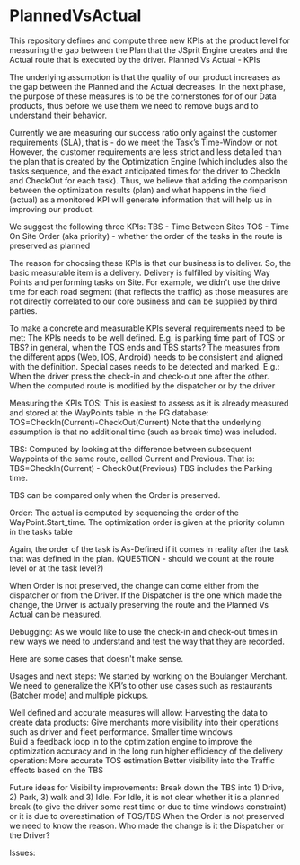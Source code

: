 # PlannedVsActual
This repository defines and compute three new KPIs at the product level for measuring the gap between the Plan that the JSprit Engine creates and the Actual route that is executed by the driver.
Planned Vs Actual - KPIs

The underlying assumption is that the quality of our product increases as the gap between the Planned and the Actual decreases. In the next phase, the purpose of these measures is to be the cornerstones for of our Data products, thus before we use them we need to remove bugs and to understand their behavior. 

Currently we are measuring our success ratio only against the customer requirements (SLA), that is - do we meet the Task’s Time-Window or not. 
However, the customer requirements are less strict and less detailed than the plan that is created by the Optimization Engine (which includes also the tasks sequence, and the exact anticipated times for the driver to CheckIn and CheckOut for each task). 
Thus, we believe that adding the comparison between the optimization results (plan) and what happens in the field (actual) as a monitored KPI will generate information that will help us in improving our product.

We suggest the following three KPIs:
TBS - Time Between Sites
TOS - Time On Site
Order (aka priority) - whether the order of the tasks in the route is preserved as planned

The reason for choosing these KPIs is that our business is to deliver. So, the basic measurable item is a delivery. Delivery is fulfilled by visiting Way Points and performing tasks on Site. 
For example, we didn't use the drive time for each road segment (that reflects the traffic) as those measures are not directly correlated to our core business and can be supplied by third parties. 

To make a concrete and measurable KPIs several requirements need to be met:
The KPIs needs to be well defined. E.g. is parking time part of TOS or TBS?  in general, when the TOS ends and TBS starts? 
The measures from the different apps (Web, IOS, Android) needs to be consistent and aligned with the definition.
Special cases needs to be detected and marked. E.g.:
When the driver press the check-in and check-out one after the other.
When the computed route is modified by the dispatcher or by the driver
 
Measuring the KPIs
TOS:
This is easiest to assess as it is already measured and stored at the WayPoints table in the PG database:
TOS=CheckIn(Current)-CheckOut(Current) 
Note that the underlying assumption is that no additional time (such as break time) was included. 

TBS:
Computed by looking at the difference between subsequent Waypoints of the same route, called Current and Previous.
That is: 
TBS=CheckIn(Current) - CheckOut(Previous)
TBS includes the Parking time.

TBS can be compared only when the Order is preserved.

Order:
The actual is computed by sequencing the order of the WayPoint.Start_time.
The optimization order is given at the priority column in the tasks table  

Again, the order of the task is As-Defined if it comes in reality after the task that was defined in the plan. (QUESTION - should we count at the route level or at the task level?)

When Order is not preserved, the change can come either from the dispatcher or from the Driver. If the Dispatcher is the one which made the change, the Driver is actually preserving the route and the Planned Vs Actual can be measured.

Debugging:
As we would like to use the check-in and check-out times in new ways we need to understand and test the way that they are recorded.

Here are some cases that doesn't make sense.

Usages and next steps:
We started by working on the Boulanger Merchant. We need to generalize the KPI’s to other use cases such as restaurants (Batcher mode) and multiple pickups.

Well defined and accurate measures will allow:
Harvesting the data to create data products:
Give merchants more visibility into their operations such as driver and fleet performance.
Smaller time windows  
Build a feedback loop in to the optimization engine to improve the optimization accuracy and in the long run higher efficiency of the delivery operation:
More accurate TOS estimation 
Better visibility into the Traffic effects based on the TBS 

Future ideas for Visibility improvements:
Break down the TBS into 1) Drive, 2) Park, 3) walk and 3) Idle. 
For Idle, it is not clear whether it is a planned break (to give the driver some rest time or due to time windows constraint) or it is due to overestimation of TOS/TBS
When the Order is not preserved we need to know the reason. Who made the change is it the Dispatcher or the Driver?



Issues:


